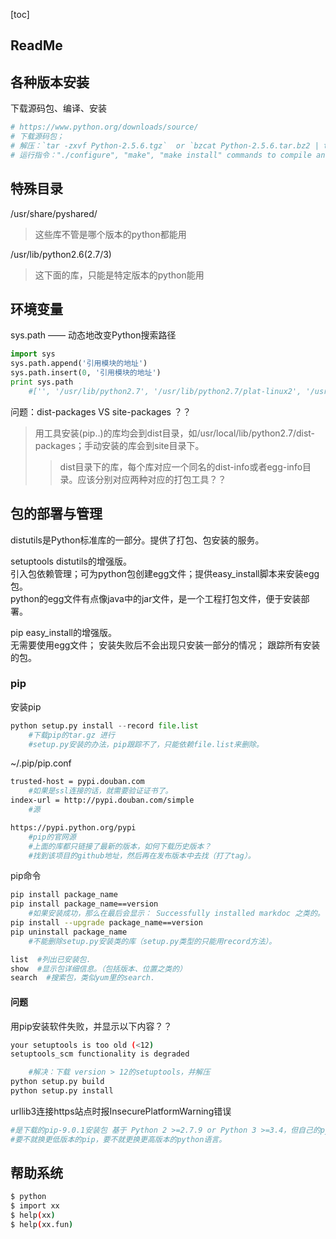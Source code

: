[toc]

## ReadMe

## 各种版本安装
下载源码包、编译、安装
```python
# https://www.python.org/downloads/source/  
# 下载源码包；
# 解压：`tar -zxvf Python-2.5.6.tgz`  or `bzcat Python-2.5.6.tar.bz2 | tar -xf -`
# 运行指令："./configure", "make", "make install" commands to compile and install Python. 
```

## 特殊目录
/usr/share/pyshared/
> 这些库不管是哪个版本的python都能用

/usr/lib/python2.6(2.7/3)
> 这下面的库，只能是特定版本的python能用


## 环境变量
sys.path —— 动态地改变Python搜索路径
```python
import sys  
sys.path.append('引用模块的地址')  
sys.path.insert(0, '引用模块的地址')  
print sys.path
	#['', '/usr/lib/python2.7', '/usr/lib/python2.7/plat-linux2', '/usr/lib/python2.7/lib-tk', '/usr/lib/python2.7/lib-old', '/usr/lib/python2.7/lib-dynload', '/usr/local/lib/python2.7/dist-packages', '/usr/local/lib/python2.7/dist-packages/docker_registry-1.0.0_dev-py2.7.egg', '/usr/local/lib/python2.7/dist-packages/setuptools-36.0.1-py2.7.egg', '/usr/local/lib/python2.7/dist-packages/pip-8.0.1-py2.7.egg', '/usr/lib/python2.7/dist-packages', '/usr/lib/python2.7/dist-packages/PIL', '/usr/lib/python2.7/dist-packages/gtk-2.0', '/usr/lib/pymodules/python2.7']
```

问题：dist-packages VS site-packages ？？
> 用工具安装(pip..)的库均会到dist目录，如/usr/local/lib/python2.7/dist-packages；手动安装的库会到site目录下。   
>> dist目录下的库，每个库对应一个同名的dist-info或者egg-info目录。应该分别对应两种对应的打包工具？？      


## 包的部署与管理
distutils是Python标准库的一部分。提供了打包、包安装的服务。 

setuptools distutils的增强版。   
引入包依赖管理；可为python包创建egg文件；提供easy\_install脚本来安装egg包。   
python的egg文件有点像java中的jar文件，是一个工程打包文件，便于安装部署。

pip easy\_install的增强版。  
无需要使用egg文件；
安装失败后不会出现只安装一部分的情况；
跟踪所有安装的包。  


### pip 
安装pip
```python
python setup.py install --record file.list
	#下载pip的tar.gz 进行
	#setup.py安装的办法，pip跟踪不了，只能依赖file.list来删除。  
```

~/.pip/pip.conf
```bash
trusted-host = pypi.douban.com
	#如果是ssl连接的话，就需要验证证书了。  
index-url = http://pypi.douban.com/simple
	#源  

https://pypi.python.org/pypi
	#pip的官网源
	#上面的库都只链接了最新的版本，如何下载历史版本？   
	#找到该项目的github地址，然后再在发布版本中去找（打了tag）。  
```

pip命令
```bash
pip install package_name  
pip install package_name==version  
	#如果安装成功，那么在最后会显示： Successfully installed markdoc 之类的。  
pip install --upgrade package_name==version  
pip uninstall package_name   
	#不能删除setup.py安装类的库（setup.py类型的只能用record方法）。  

list  #列出已安装包.   
show  #显示包详细信息。（包括版本、位置之类的）    
search  #搜索包，类似yum里的search.  
```


#### 问题
用pip安装软件失败，并显示以下内容？？
```bash
your setuptools is too old (<12)
setuptools_scm functionality is degraded

	#解决：下载 version > 12的setuptools，并解压
python setup.py build
python setup.py install
```

urllib3连接https站点时报InsecurePlatformWarning错误
```bash
#是下载的pip-9.0.1安装包 基于 Python 2 >=2.7.9 or Python 3 >=3.4，但自己的python为2.7.3  
#要不就换更低版本的pip，要不就更换更高版本的python语言。  
```


## 帮助系统
```bash
$ python 
$ import xx
$ help(xx)
$ help(xx.fun)
```
